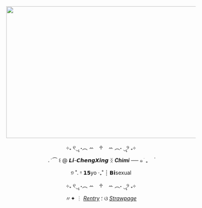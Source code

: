 <div align="center">
<img src="https://64.media.tumblr.com/c4aba58ae2907d3e37f323d2e2bdb024/013cd7275a81c971-90/s1280x1920/61396d8c6e830fbc10ecc80294b7d8d5ce23161e.pnj" width="600" height="5" />
  
<img src="https://64.media.tumblr.com/f42e5d12f1f230dd4cf13a86a2111a27/013cd7275a81c971-5c/s1280x1920/103c9ad0074f8064b8046d207365194ccae555cc.gifv" width="600" height="350" />


  ⊹₊ ୧‿̩͙ ˖︵ ꕀ⠀ ♱⠀ ꕀ ︵˖ ‿̩͙୨ ₊⊹

  𝅄    ݁   ⏜ ꒰  @ 𝙇𝙞-𝘾𝙝𝙚𝙣𝙜𝙓𝙞𝙣𝙜 ᛝ ***Chimi*** ──   ๑   ֹ   ₊ㅤ  ۟

  ୭ ˚. ᵎᵎ 𝟭𝟱yo ‧₊˚ ┊ 𝗕𝗶sexual

  ⊹₊ ୧‿̩͙ ˖︵ ꕀ⠀ ♱⠀ ꕀ ︵˖ ‿̩͙୨ ₊⊹

  

 〃✦ ┆ [*Rentry*](https://rentry.co/lichengxing) ؛ ଓ [*Strawpage*](https://cxchimi.straw.page/)




<img src="https://64.media.tumblr.com/c4aba58ae2907d3e37f323d2e2bdb024/013cd7275a81c971-90/s1280x1920/61396d8c6e830fbc10ecc80294b7d8d5ce23161e.pnj" width="600" height="5" />
